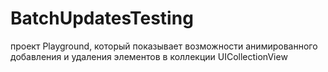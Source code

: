 # BatchUpdatesTesting
проект Playground, который показывает возможности анимированного добавления и удаления элементов в коллекции UICollectionView
